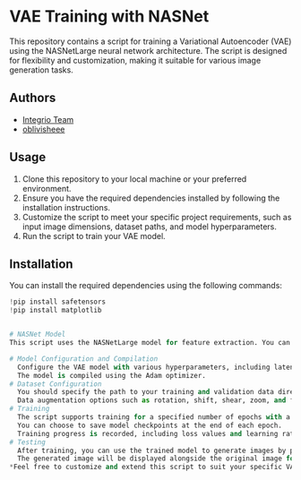 # VAE Training with NASNet

This repository contains a script for training a Variational Autoencoder (VAE) using the NASNetLarge neural network architecture. The script is designed for flexibility and customization, making it suitable for various image generation tasks.

## Authors
- [Integrio Team](https://github.com/Integrio-Team)
- [oblivisheee](https://github.com/oblivisheee)

## Usage
1. Clone this repository to your local machine or your preferred environment.
2. Ensure you have the required dependencies installed by following the installation instructions.
3. Customize the script to meet your specific project requirements, such as input image dimensions, dataset paths, and model hyperparameters.
4. Run the script to train your VAE model.

## Installation
You can install the required dependencies using the following commands:

```python
!pip install safetensors
!pip install matplotlib


# NASNet Model
This script uses the NASNetLarge model for feature extraction. You can choose to load weights from either ImageNet or provide custom weights.

# Model Configuration and Compilation
  Configure the VAE model with various hyperparameters, including latent space size, filter sizes, and regularization parameters.
  The model is compiled using the Adam optimizer.
# Dataset Configuration
  You should specify the path to your training and validation data directories.
  Data augmentation options such as rotation, shift, shear, zoom, and flip are available for data preprocessing.
# Training
  The script supports training for a specified number of epochs with a learning rate schedule.
  You can choose to save model checkpoints at the end of each epoch.
  Training progress is recorded, including loss values and learning rate adjustments.
# Testing
  After training, you can use the trained model to generate images by providing an input image path.
  The generated image will be displayed alongside the original image for visual comparison.
*Feel free to customize and extend this script to suit your specific VAE training needs.*
